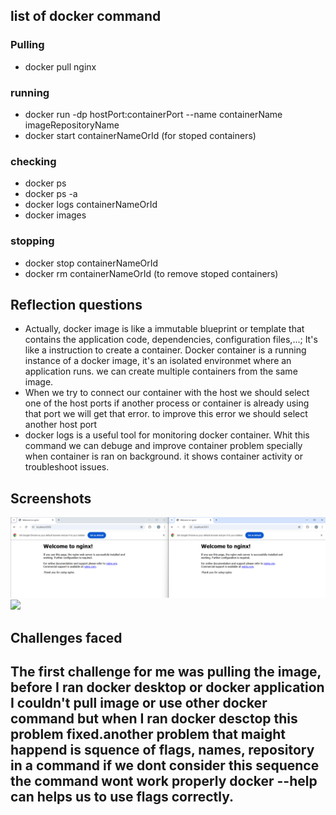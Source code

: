 <h2>list of docker command</h2>
<h3>Pulling</h3>
<ul>
<li>docker pull nginx</li>
</ul>
<h3>running</h3>
<ul>
<li>docker run -dp hostPort:containerPort --name containerName imageRepositoryName</li>
<li>docker start containerNameOrId (for stoped containers)</li>
</ul>
<h3>checking</h3>
<ul>
<li>docker ps </li>
<li>docker ps -a</li>
<li>docker logs containerNameOrId</li>
<li>docker images</li>
</ul>
<h3>stopping</h3>
<ul>
<li>docker stop containerNameOrId</li>
<li>docker rm containerNameOrId (to remove stoped containers)</li>
</ul>
<h2>Reflection questions</h2>
<ul>
<li>Actually, docker image is like a immutable blueprint or template that contains the application code, dependencies, configuration files,...; It's like a instruction to create a container. Docker container is a running instance of a docker image, it's an isolated environmet where an application runs. we can create multiple containers from the same image. </li>
<li>When we try to connect our container with the host we should select one of the host ports if another process or container is already using that port we will get that error. to improve this error we should select another host port</li>
<li>docker logs is a useful tool for monitoring docker container. Whit this command we can debuge and improve container problem specially when container is ran on background. it shows container activity or troubleshoot issues.</li>
</ul>
<h2>Screenshots</h2>
<img src="./browser.png" />
<img src="./running-container.png" />
<h2>Challenges faced<h2>
<caption>The first challenge for me was pulling the image, before I ran docker desktop or docker application I couldn't pull image or use other docker command but when I ran docker desctop this problem fixed.another problem that maight happend is squence of flags, names, repository in a command if we dont consider this sequence the command wont work properly docker --help can helps us to use flags correctly.</caption>